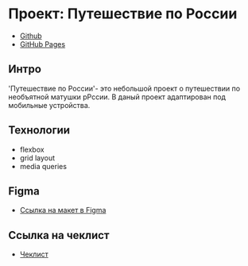 # Проект: Путешествие по России
* [Github](https://github.com/JekaEvgeniy/russian-travel)
* [GitHub Pages](https://jekaevgeniy.github.io/russian-travel/)

## Интро
'Путешествие по России'- это небольшой проект о путешествии по необъятной матушки рРссии. В даный проект адаптирован под мобильные устройства.

## Технологии
* flexbox
* grid layout
* media queries

## Figma
* [Ссылка на макет в Figma](https://www.figma.com/file/5S2WSbEFL6awjVWJ0NWL8Q/Sprint-3_-Russia-_-desktop-mobile?node-id=28503%3A0)

## Ссылка на чеклист
* [Чеклист](https://code.s3.yandex.net/web-developer/checklists-pdf/new-program/checklist-3.pdf)

